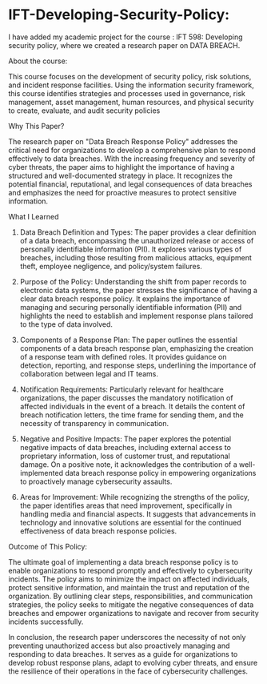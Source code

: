# IFT-Developing-Security-Policy:

I have added my academic project for the course : IFT 598: Developing security policy, where we created a research paper on DATA BREACH.


About the course:

This course focuses on the development of security policy, risk solutions, and incident response facilities. Using the information security framework, this course identifies strategies and processes used in governance, risk management, asset management, human resources, and physical security to create, evaluate, and audit security policies



Why This Paper?

The research paper on "Data Breach Response Policy" addresses the critical need for organizations to develop a comprehensive plan to respond effectively to data breaches. With the increasing frequency and severity of cyber threats, the paper aims to highlight the importance of having a structured and well-documented strategy in place. It recognizes the potential financial, reputational, and legal consequences of data breaches and emphasizes the need for proactive measures to protect sensitive information.

What I Learned

1. Data Breach Definition and Types: The paper provides a clear definition of a data breach, encompassing the unauthorized release or access of personally identifiable information (PII). It explores various types of breaches, including those resulting from malicious attacks, equipment theft, employee negligence, and policy/system failures.

2. Purpose of the Policy: Understanding the shift from paper records to electronic data systems, the paper stresses the significance of having a clear data breach response policy. It explains the importance of managing and securing personally identifiable information (PII) and highlights the need to establish and implement response plans tailored to the type of data involved.

3. Components of a Response Plan: The paper outlines the essential components of a data breach response plan, emphasizing the creation of a response team with defined roles. It provides guidance on detection, reporting, and response steps, underlining the importance of collaboration between legal and IT teams.

4. Notification Requirements: Particularly relevant for healthcare organizations, the paper discusses the mandatory notification of affected individuals in the event of a breach. It details the content of breach notification letters, the time frame for sending them, and the necessity of transparency in communication.

5. Negative and Positive Impacts: The paper explores the potential negative impacts of data breaches, including external access to proprietary information, loss of customer trust, and reputational damage. On a positive note, it acknowledges the contribution of a well-implemented data breach response policy in empowering organizations to proactively manage cybersecurity assaults.

6. Areas for Improvement: While recognizing the strengths of the policy, the paper identifies areas that need improvement, specifically in handling media and financial aspects. It suggests that advancements in technology and innovative solutions are essential for the continued effectiveness of data breach response policies.

Outcome of This Policy:

The ultimate goal of implementing a data breach response policy is to enable organizations to respond promptly and effectively to cybersecurity incidents. The policy aims to minimize the impact on affected individuals, protect sensitive information, and maintain the trust and reputation of the organization. By outlining clear steps, responsibilities, and communication strategies, the policy seeks to mitigate the negative consequences of data breaches and empower organizations to navigate and recover from security incidents successfully.

In conclusion, the research paper underscores the necessity of not only preventing unauthorized access but also proactively managing and responding to data breaches. It serves as a guide for organizations to develop robust response plans, adapt to evolving cyber threats, and ensure the resilience of their operations in the face of cybersecurity challenges.
